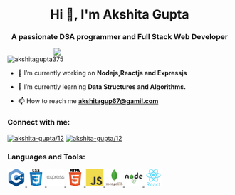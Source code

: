 <h1 align="center">Hi 👋, I'm Akshita Gupta</h1>
<h3 align="center">A passionate DSA programmer and Full Stack Web Developer</h3>
<img align="right" width="400" src="https://user-images.githubusercontent.com/102985224/211582827-8fd748d6-9181-4c5f-a620-76168b861a4d.gif">
<p align="left"> <img src="https://komarev.com/ghpvc/?username=akshitagupta375&label=Profile%20views&color=0e75b6&style=flat" alt="akshitagupta375" /> </p>

- 🔭 I’m currently working on **Nodejs,Reactjs and Expressjs**

- 🌱 I’m currently learning **Data Structures and Algorithms.**

- 📫 How to reach me **akshitagup67@gamil.com**

<h3 align="left">Connect with me:</h3>
<p align="left">
<a href="https://linkedin.com/in/akshita-gupta/12" target="blank"><img align="center" src="https://raw.githubusercontent.com/rahuldkjain/github-profile-readme-generator/master/src/images/icons/Social/linked-in-alt.svg" alt="akshita-gupta/12" height="30" width="40" /></a>
<a href="https://linkedin.com/in/akshita-gupta/12" target="blank"><img align="center" src="https://encrypted-tbn0.gstatic.com/images?q=tbn:ANd9GcQP8TGTSa684GEzcTSQjOPsDYKO6caK1tTF1ZxGe1Krqw&s" alt="akshita-gupta/12" height="30" width="40" /></a>
</p>

<h3 align="left">Languages and Tools:</h3>
<p align="left"> <a href="https://www.w3schools.com/cpp/" target="_blank" rel="noreferrer"> <img src="https://raw.githubusercontent.com/devicons/devicon/master/icons/cplusplus/cplusplus-original.svg" alt="cplusplus" width="40" height="40"/> </a> <a href="https://www.w3schools.com/css/" target="_blank" rel="noreferrer"> <img src="https://raw.githubusercontent.com/devicons/devicon/master/icons/css3/css3-original-wordmark.svg" alt="css3" width="40" height="40"/> </a> <a href="https://expressjs.com" target="_blank" rel="noreferrer"> <img src="https://raw.githubusercontent.com/devicons/devicon/master/icons/express/express-original-wordmark.svg" alt="express" width="40" height="40"/> </a> <a href="https://www.w3.org/html/" target="_blank" rel="noreferrer"> <img src="https://raw.githubusercontent.com/devicons/devicon/master/icons/html5/html5-original-wordmark.svg" alt="html5" width="40" height="40"/> </a> <a href="https://developer.mozilla.org/en-US/docs/Web/JavaScript" target="_blank" rel="noreferrer"> <img src="https://raw.githubusercontent.com/devicons/devicon/master/icons/javascript/javascript-original.svg" alt="javascript" width="40" height="40"/> </a> <a href="https://www.mongodb.com/" target="_blank" rel="noreferrer"> <img src="https://raw.githubusercontent.com/devicons/devicon/master/icons/mongodb/mongodb-original-wordmark.svg" alt="mongodb" width="40" height="40"/> </a> <a href="https://nodejs.org" target="_blank" rel="noreferrer"> <img src="https://raw.githubusercontent.com/devicons/devicon/master/icons/nodejs/nodejs-original-wordmark.svg" alt="nodejs" width="40" height="40"/> </a> <a href="https://reactjs.org/" target="_blank" rel="noreferrer"> <img src="https://raw.githubusercontent.com/devicons/devicon/master/icons/react/react-original-wordmark.svg" alt="react" width="40" height="40"/> </a> </p>
